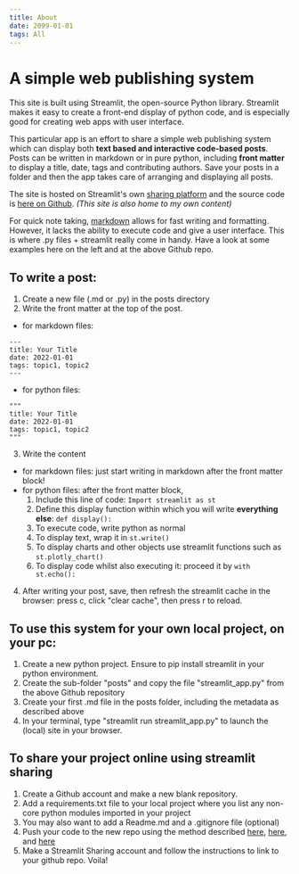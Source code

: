 ```yaml
---
title: About
date: 2099-01-01
tags: All
---
```


# A simple web publishing system

This site is built using Streamlit, the open-source Python library. Streamlit makes it easy to create a front-end 
display of python code, and is especially good for creating web apps with user interface.

This particular app is an effort to share a simple web publishing system which can display both **text based and interactive code-based posts**.
Posts can be written in markdown or in pure python, including **front matter** to display a title, date, tags and contributing authors. 
Save your posts in a folder and then the app takes care of arranging and displaying all posts.

The site is hosted on Streamlit's own [sharing platform](https://streamlit.io/sharing) and the source code is [here on Github](https://github.com/kierancondon/stream). 
*(This site is also home to my own content)*

For quick note taking, [markdown](https://wordpress.com/support/markdown-quick-reference/) allows for fast writing and formatting. 
However, it lacks the ability to execute code and give a user interface. This is where .py files + streamlit really come in handy. Have a look at some 
examples here on the left and at the above Github repo.

## To write a post:

1. Create a new file (.md or .py) in the posts directory
2. Write the front matter at the top of the post.
* for markdown files:

```          
---
title: Your Title
date: 2022-01-01
tags: topic1, topic2
---
```

* for python files:

```          
"""
title: Your Title
date: 2022-01-01
tags: topic1, topic2
"""
```
3. Write the content
* for markdown files: just start writing in markdown after the front matter block!
* for python files: after the front matter block,
    1. Include this line of code: `Import streamlit as st`
    2. Define this display function within which you will write **everything else**: `def display():`
    3. To execute code, write python as normal
    4. To display text, wrap it in `st.write()`
    5. To display charts and other objects use streamlit functions such as `st.plotly_chart()`
    5. To display code whilst also executing it: proceed it by `with st.echo():`

4. After writing your post, save, then refresh the streamlit cache in the browser: press c, click "clear cache", then press r to reload.


## To use this system for your own local project, on your pc:

1. Create a new python project. Ensure to pip install streamlit in your python environment.
2. Create the sub-folder "posts" and copy the file "streamlit_app.py" from the above Github repository
3. Create your first .md file in the posts folder, including the metadata as described above
4. In your terminal, type "streamlit run streamlit_app.py" to launch the (local) site in your browser.

## To share your project online using streamlit sharing

1. Create a Github account and make a new blank repository. 
2. Add a requirements.txt file to your local project where you list any non-core python modules imported in your project
3. You may also want to add a Readme.md and a .gitignore file (optional)
3. Push your code to the new repo using the method described [here](https://www.codecademy.com/articles/push-to-github), 
[here](https://docs.github.com/en/github/importing-your-projects-to-github/importing-source-code-to-github/adding-an-existing-project-to-github-using-the-command-line), 
and [here](https://www.git-tower.com/learn/git/faq/push-to-github/)
3. Make a Streamlit Sharing account and follow the instructions to link to your github repo. Voila!